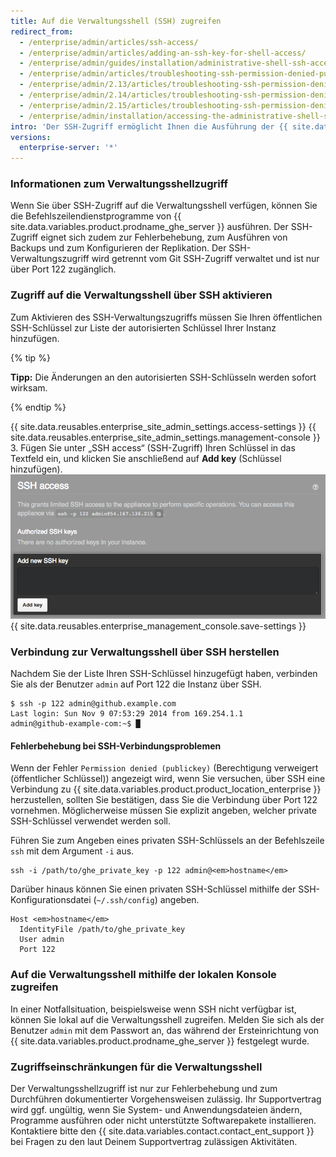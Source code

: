 ```yaml
---
title: Auf die Verwaltungsshell (SSH) zugreifen
redirect_from:
  - /enterprise/admin/articles/ssh-access/
  - /enterprise/admin/articles/adding-an-ssh-key-for-shell-access/
  - /enterprise/admin/guides/installation/administrative-shell-ssh-access/
  - /enterprise/admin/articles/troubleshooting-ssh-permission-denied-publickey/
  - /enterprise/admin/2.13/articles/troubleshooting-ssh-permission-denied-publickey/
  - /enterprise/admin/2.14/articles/troubleshooting-ssh-permission-denied-publickey/
  - /enterprise/admin/2.15/articles/troubleshooting-ssh-permission-denied-publickey/
  - /enterprise/admin/installation/accessing-the-administrative-shell-ssh
intro: 'Der SSH-Zugriff ermöglicht Ihnen die Ausführung der {{ site.data.variables.product.prodname_ghe_server }}-Befehlszeilendienstprogramme und eignet sich zur Fehlerbehebung, zum Ausführen von Backups und zum Konfigurieren der Replikation.'
versions:
  enterprise-server: '*'
---
```


### Informationen zum Verwaltungsshellzugriff

Wenn Sie über SSH-Zugriff auf die Verwaltungsshell verfügen, können Sie die Befehlszeilendienstprogramme von {{ site.data.variables.product.prodname_ghe_server }} ausführen. Der SSH-Zugriff eignet sich zudem zur Fehlerbehebung, zum Ausführen von Backups und zum Konfigurieren der Replikation. Der SSH-Verwaltungszugriff wird getrennt vom Git SSH-Zugriff verwaltet und ist nur über Port 122 zugänglich.

### Zugriff auf die Verwaltungsshell über SSH aktivieren

Zum Aktivieren des SSH-Verwaltungszugriffs müssen Sie Ihren öffentlichen SSH-Schlüssel zur Liste der autorisierten Schlüssel Ihrer Instanz hinzufügen.

{% tip %}

**Tipp:** Die Änderungen an den autorisierten SSH-Schlüsseln werden sofort wirksam.

{% endtip %}

{{ site.data.reusables.enterprise_site_admin_settings.access-settings }}
{{ site.data.reusables.enterprise_site_admin_settings.management-console }}
3. Fügen Sie unter „SSH access“ (SSH-Zugriff) Ihren Schlüssel in das Textfeld ein, und klicken Sie anschließend auf **Add key** (Schlüssel hinzufügen). ![Textfeld und Schaltfläche zum Hinzufügen eines SSH-Schlüssels](/assets/images/enterprise/settings/add-authorized-ssh-key-admin-shell.png)
{{ site.data.reusables.enterprise_management_console.save-settings }}

### Verbindung zur Verwaltungsshell über SSH herstellen

Nachdem Sie der Liste Ihren SSH-Schlüssel hinzugefügt haben, verbinden Sie als der Benutzer `admin` auf Port 122 die Instanz über SSH.

```shell
$ ssh -p 122 admin@github.example.com
Last login: Sun Nov 9 07:53:29 2014 from 169.254.1.1
admin@github-example-com:~$ █
```

#### Fehlerbehebung bei SSH-Verbindungsproblemen

Wenn der Fehler `Permission denied (publickey)` (Berechtigung verweigert (öffentlicher Schlüssel)) angezeigt wird, wenn Sie versuchen, über SSH eine Verbindung zu {{ site.data.variables.product.product_location_enterprise }} herzustellen, sollten Sie bestätigen, dass Sie die Verbindung über Port 122 vornehmen. Möglicherweise müssen Sie explizit angeben, welcher private SSH-Schlüssel verwendet werden soll.

Führen Sie zum Angeben eines privaten SSH-Schlüssels an der Befehlszeile `ssh` mit dem Argument `-i` aus.

```shell
ssh -i /path/to/ghe_private_key -p 122 admin@<em>hostname</em>
```

Darüber hinaus können Sie einen privaten SSH-Schlüssel mithilfe der SSH-Konfigurationsdatei (`~/.ssh/config`) angeben.

```shell
Host <em>hostname</em>
  IdentityFile /path/to/ghe_private_key
  User admin
  Port 122
```

### Auf die Verwaltungsshell mithilfe der lokalen Konsole zugreifen

In einer Notfallsituation, beispielsweise wenn SSH nicht verfügbar ist, können Sie lokal auf die Verwaltungsshell zugreifen. Melden Sie sich als der Benutzer `admin` mit dem Passwort an, das während der Ersteinrichtung von {{ site.data.variables.product.prodname_ghe_server }} festgelegt wurde.

### Zugriffseinschränkungen für die Verwaltungsshell

Der Verwaltungsshellzugriff ist nur zur Fehlerbehebung und zum Durchführen dokumentierter Vorgehensweisen zulässig. Ihr Supportvertrag wird ggf. ungültig, wenn Sie System- und Anwendungsdateien ändern, Programme ausführen oder nicht unterstützte Softwarepakete installieren. Kontaktiere bitte den {{ site.data.variables.contact.contact_ent_support }} bei Fragen zu den laut Deinem Supportvertrag zulässigen Aktivitäten.
